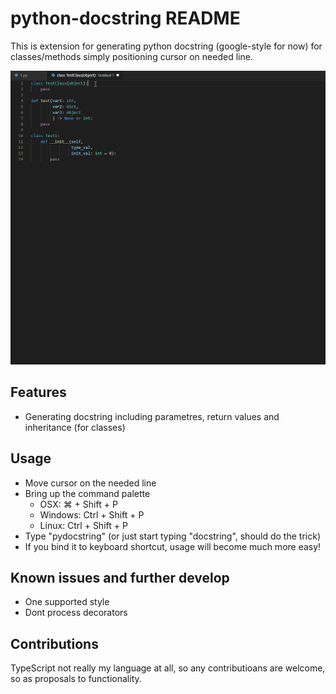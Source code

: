 # python-docstring README

This is extension for generating python docstring (google-style for now) for classes/methods simply positioning cursor on needed line.

![feature X](./pydocstring2.gif)

## Features

 - Generating docstring including parametres, return values and inheritance (for classes)

## Usage
 - Move cursor on the needed line
 - Bring up the command palette 
   - OSX: &#8984; + Shift + P
   - Windows: Ctrl + Shift + P
   - Linux: Ctrl + Shift + P
- Type "pydocstring" (or just start typing "docstring", should do the trick)
- If you bind it to keyboard shortcut, usage will become much more easy!

## Known issues and further develop

- One supported style
- Dont process decorators

## Contributions

TypeScript not really my language at all, so any contributioans are welcome, so as proposals to functionality.
